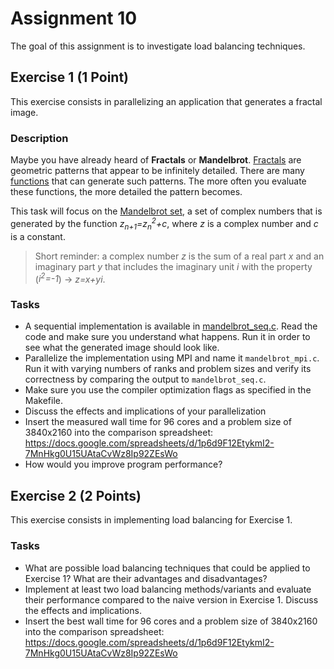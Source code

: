 # Assignment 10

The goal of this assignment is to investigate load balancing techniques.

## Exercise 1 (1 Point)

This exercise consists in parallelizing an application that generates a fractal image.

### Description

Maybe you have already heard of **Fractals** or **Mandelbrot**. [Fractals](https://en.wikipedia.org/wiki/Fractal) are geometric patterns that appear to be infinitely detailed. There are many [functions](https://en.wikipedia.org/wiki/List_of_fractals_by_Hausdorff_dimension) that can generate such patterns. The more often you evaluate these functions, the more detailed the pattern becomes.

This task will focus on the [Mandelbrot set](https://en.wikipedia.org/wiki/Mandelbrot_set), a set of complex numbers that is generated by the function *z<sub>n+1</sub>=z<sub>n</sub><sup>2</sup>+c*, where *z* is a complex number and *c* is a constant.
> Short reminder: a complex number *z* is the sum of a real part *x* and an imaginary part *y* that includes the imaginary unit *i* with the property (*i<sup>2</sup>=-1*) &rarr; *z=x+yi*.

### Tasks

- A sequential implementation is available in [mandelbrot_seq.c](mandelbrot/mandelbrot_seq.c). Read the code and make sure you understand what happens. Run it in order to see what the generated image should look like.
- Parallelize the implementation using MPI and name it `mandelbrot_mpi.c`. Run it with varying numbers of ranks and problem sizes and verify its correctness by comparing the output to `mandelbrot_seq.c`.
- Make sure you use the compiler optimization flags as specified in the Makefile.
- Discuss the effects and implications of your parallelization
- Insert the measured wall time for 96 cores and a problem size of 3840x2160 into the comparison spreadsheet: https://docs.google.com/spreadsheets/d/1p6d9F12EtykmI2-7MnHkg0U15UAtaCvWz8Ip92ZEsWo
- How would you improve program performance?

## Exercise 2 (2 Points)

This exercise consists in implementing load balancing for Exercise 1.

### Tasks

- What are possible load balancing techniques that could be applied to Exercise 1? What are their advantages and disadvantages?
- Implement at least two load balancing methods/variants and evaluate their performance compared to the naive version in Exercise 1. Discuss the effects and implications.
- Insert the best wall time for 96 cores and a problem size of 3840x2160 into the comparison spreadsheet: https://docs.google.com/spreadsheets/d/1p6d9F12EtykmI2-7MnHkg0U15UAtaCvWz8Ip92ZEsWo
